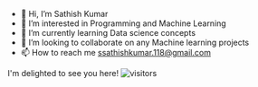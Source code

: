 - 👋 Hi, I’m Sathish Kumar
- 👀 I’m interested in Programming and Machine Learning
- 🌱 I’m currently learning Data science concepts
- 💞️ I’m looking to collaborate on any Machine learning projects
- 📫 How to reach me ssathishkumar.118@gmail.com

I'm delighted to see you here!
![visitors](https://visitor-badge.glitch.me/badge?page_id=${your.username}.${your.repo.id})

